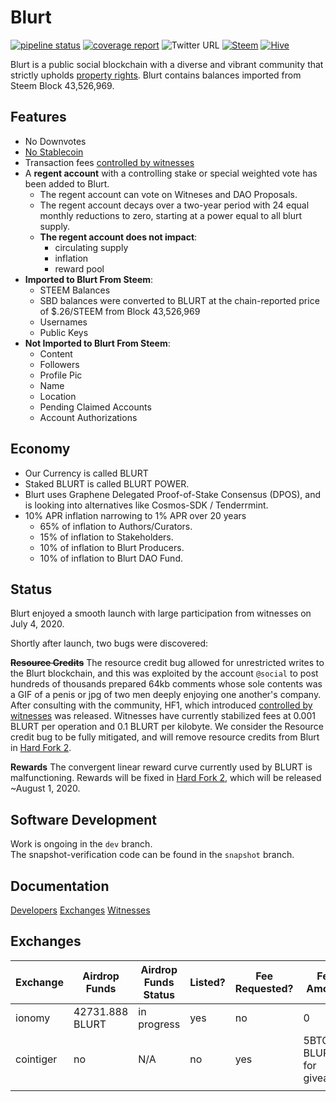 # Blurt

[![pipeline status](https://gitlab.com/blurt/blurt/badges/dev/pipeline.svg)](https://gitlab.com/blurt/blurt/-/commits/dev)
[![coverage report](https://gitlab.com/blurt/blurt/badges/dev/coverage.svg)](https://gitlab.com/blurt/blurt/-/commits/dev)
![Twitter URL](https://img.shields.io/twitter/url?style=social&url=https%3A%2F%2Ftwitter.com%2FBlurtOfficial)
[![Steem](https://img.shields.io/badge/-steem-blue)](https://steemit.com/steem/@blurt)
[![Hive](https://img.shields.io/badge/-hive-red)](https://hive.blog/@blurt)

Blurt is a public social blockchain with a diverse and vibrant community that strictly upholds [property rights](https://twitter.com/cz_binance/status/1236373815447506945?s=20).
Blurt contains balances imported from Steem Block 43,526,969.  

## Features

* No Downvotes
* [No Stablecoin](https://blurt.world/blurt/@jacobgadikian/blurt-has-no-dollar-stablecoin-why)
* Transaction fees [controlled by witnesses](https://blurt.world/blurt/@jacobgadikian/witnesses-control-fees-on-blurt)
* A **regent account** with a controlling stake or special weighted vote has been added to Blurt. 
  * The regent account can vote on Witneses and DAO Proposals.
  * The regent account decays over a two-year period with 24 equal monthly reductions to zero, starting at a power equal to all blurt supply. 
  * **The regent account does not impact**:
    * circulating supply
    * inflation
    * reward pool
* **Imported to Blurt From Steem**:
  * STEEM Balances
  * SBD balances were converted to BLURT at the chain-reported price of $.26/STEEM from Block 43,526,969
  * Usernames
  * Public Keys
* **Not Imported to Blurt From Steem**:
  * Content
  * Followers
  * Profile Pic
  * Name
  * Location
  * Pending Claimed Accounts
  * Account Authorizations

## Economy

* Our Currency is called BLURT
* Staked BLURT is called BLURT POWER.
* Blurt uses Graphene Delegated Proof-of-Stake Consensus (DPOS), and is looking into alternatives like Cosmos-SDK / Tenderrmint.
* 10% APR inflation narrowing to 1% APR over 20 years
    * 65% of inflation to Authors/Curators.
    * 15% of inflation to Stakeholders.
    * 10% of inflation to Blurt Producers.
    * 10% of inflation to Blurt DAO Fund.


## Status
Blurt enjoyed a smooth launch with large participation from witnesses on July 4, 2020.  

Shortly after launch, two bugs were discovered: 

**~~Resource Credits~~**
The resource credit bug allowed for unrestricted writes to the Blurt blockchain, and this was exploited by the account `@social` to post hundreds of thousands prepared 64kb comments whose sole contents was a GIF of a penis or jpg of two men deeply enjoying one another's company. 
After consulting with the community, HF1, which introduced [controlled by witnesses](https://blurt.world/blurt/@jacobgadikian/witnesses-control-fees-on-blurt) was released. 
Witnesses have currently stabilized fees at 0.001 BLURT per operation and 0.1 BLURT per kilobyte.    We consider the Resource credit bug to be fully mitigated, and will remove resource credits from Blurt in [Hard Fork 2](https://gitlab.com/blurt/blurt/-/milestones/2). 

**Rewards**
The convergent linear reward curve currently used by BLURT is malfunctioning.  Rewards will be fixed in [Hard Fork 2](https://gitlab.com/blurt/blurt/-/milestones/2), which will be released ~August 1, 2020. 

## Software Development
Work is ongoing in the `dev` branch.  
The snapshot-verification code can be found in the `snapshot` branch.  

## Documentation

[Developers](doc/devs/README.md)
[Exchanges](doc/exchanges/README.md)
[Witnesses](doc/witnesses/README.md)

## Exchanges

| Exchange   | Airdrop Funds  | Airdrop Funds Status  | Listed?  | Fee Requested?  | Fee Amount   |
|---|---|---|---|---|---|
| ionomy  | 42731.888 BLURT  | in progress  |  yes | no |  0 |
| cointiger  | no  | N/A  | no  | yes  | 5BTC + BLURT for giveaway  |
|   |   |   |   |   |   |
